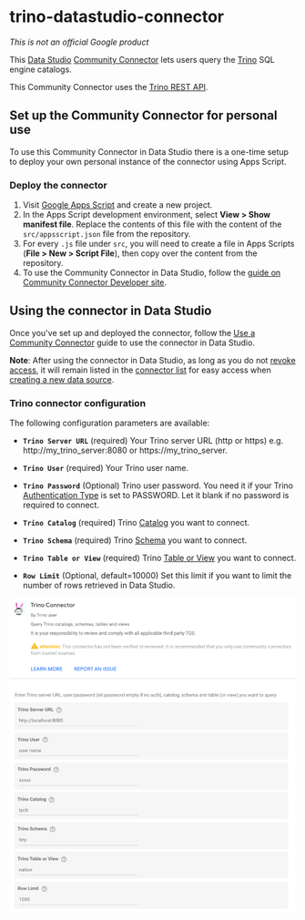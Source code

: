 # trino-datastudio-connector

*This is not an official Google product*

This [Data Studio] [Community Connector] lets users query the [Trino] SQL engine catalogs.

This Community Connector uses the [Trino REST API].

## Set up the Community Connector for personal use

To use this Community Connector in Data Studio there is a one-time setup to
deploy your own personal instance of the connector using Apps Script.

### Deploy the connector

1.  Visit [Google Apps Script](https://script.google.com/) and create a new
    project.
1.  In the Apps Script development environment, select **View > Show manifest
    file**. Replace the contents of this file with the content of the
    `src/appsscript.json` file from the repository.
1.  For every `.js` file under `src`, you will need to create a file in Apps
    Scripts (**File > New > Script File**), then copy over the content from the
    repository.
1.  To use the Community Connector in Data Studio, follow the
    [guide on Community Connector Developer site](https://developers.google.com/datastudio/connector/use).


## Using the connector in Data Studio

Once you've set up and deployed the connector, follow the
[Use a Community Connector] guide to use the connector in Data Studio.

**Note**: After using the connector in Data Studio, as long as you do not
[revoke access], it will remain listed in the [connector list] for easy access
when [creating a new data source].

### Trino connector configuration

The following configuration parameters are available:

- **`Trino Server URL`** (required)
Your Trino server URL (http or https) e.g. http://my_trino_server:8080 or https://my_trino_server.

- **`Trino User`**  (required)
Your Trino user name.

- **`Trino Password`** (Optional)
Trino user password. You need it if your Trino [Authentication Type] is set to PASSWORD. Let it blank if no password is required to connect.
 
- **`Trino Catalog`** (required)
Trino [Catalog] you want to connect.

- **`Trino Schema`** (required)
Trino [Schema] you want to connect.
  
- **`Trino Table or View`** (required)
Trino [Table or View] you want to connect.

 - **`Row Limit`**  (Optional, default=10000)
Set this limit if you want to limit the number of rows retrieved in Data Studio.

![Trino connector parameters](https://github.com/victorcouste/trino-datastudio-connector/blob/main/trino_connector_parameters.png?raw=true)

[Data Studio]: https://datastudio.google.com
[Community Connector]: https://developers.google.com/datastudio/connector
[Trino]: https://trino.io/
[Trino REST API]: https://trino.io/docs/current/develop/client-protocol.html
[Use a Community Connector]: https://developers.google.com/datastudio/connector/use
[revoke access]: https://support.google.com/datastudio/answer/9053467
[connector list]: https://datastudio.google.com/c/datasources/create
[creating a new data source]: https://support.google.com/datastudio/answer/6300774
[Table or View]: https://trino.io/docs/current/overview/concepts.html#table
[Schema]: https://trino.io/docs/current/overview/concepts.html#schema
[Catalog]: https://trino.io/docs/current/overview/concepts.html#catalog
[Authentication Type]: https://trino.io/docs/current/security/authentication-types.html